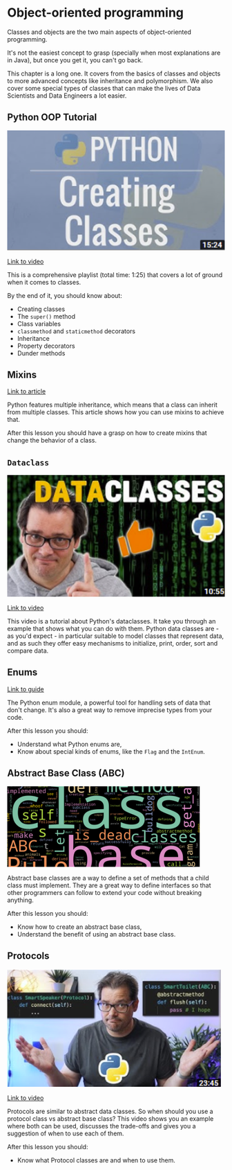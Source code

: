 # Object-oriented programming

Classes and objects are the two main aspects of object-oriented programming.

It's not the easiest concept to grasp (specially when most explanations are in Java), but once you get it, you can't go back.

This chapter is a long one. It covers from the basics of classes and objects to more advanced concepts like inheritance and polymorphism. We also cover some special types of classes that can make the lives of Data Scientists and Data Engineers a lot easier.

## Python OOP Tutorial

![Python OOP Tutorial 1: Classes and Instances](../images/b9bfb9ef3dff1cb8eff0133cd24a5052b030e998298c3ee9bf60f2d4141fc53b.png)

[Link to video](https://youtube.com/playlist?list=PL-osiE80TeTsqhIuOqKhwlXsIBIdSeYtc)

This is a comprehensive playlist (total time: 1:25) that covers a lot of ground when it comes to classes.

By the end of it, you should know about:

- Creating classes
- The `super()` method
- Class variables
- `classmethod` and `staticmethod` decorators
- Inheritance
- Property decorators
- Dunder methods

## Mixins

[Link to article](https://dev.to/bikramjeetsingh/write-composable-reusable-python-classes-using-mixins-6lj)

Python features multiple inheritance, which means that a class can inherit from multiple classes. This article shows how you can use mixins to achieve that.

After this lesson you should have a grasp on how to create mixins that change the behavior of a class.

## `Dataclass`

![If you're not using Python DATA CLASSES yet, you should](../images/f3680b4b05228b4b2afd40f7df71cdcd7a3105f6ab845d8d9d0239ebc2d42e6b.png)

[Link to video](https://youtu.be/vRVVyl9uaZc)

This video is a tutorial about Python's dataclasses. It take  you through an example that shows what you can do with them. Python data classes are - as you'd expect - in particular suitable to model classes that represent data, and as such they offer easy mechanisms to initialize, print, order, sort and compare data.

## Enums

[Link to guide](https://gamedevacademy.org/python-enum-tutorial/)

The Python enum module, a powerful tool for handling sets of data that don't change. It's also a great way to remove imprecise types from your code.

After this lesson you should:

- Understand what Python enums are,
- Know about special kinds of enums, like the `Flag` and the `IntEnum`.

## Abstract Base Class (ABC)

![Beginner's guide to abstract base class in Python](../images/2eeef0b41d2ef6e13c06b505ccb59d909906502a0e0adc98dc6fa0f250d2d9e7.png)

Abstract base classes are a way to define a set of methods that a child class must implement. They are a great way to define interfaces so that other programmers can follow to extend your code without breaking anything.

After this lesson you should:

- Know how to create an abstract base class,
- Understand the benefit of using an abstract base class.

## Protocols

![Protocol Or ABC In Python - When to use which one?](../images/8c1f28fa05e0dec2a0abc8b6f6c9a9104b9aab5da93ede76dc00e6d6bfcc4d28.png)  

[Link to video](https://youtu.be/xvb5hGLoK0A)

Protocols are similar to abstract data classes. So when should you use a protocol class vs abstract base class? This video shows you an example where both can be used, discusses the trade-offs and gives you a suggestion of when to use each of them.

After this lesson you should:

- Know what Protocol classes are and when to use them.
